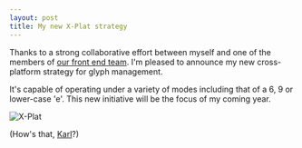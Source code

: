 ```yaml
--- 
layout: post
title: My new X-Plat strategy
---
```

Thanks to a strong collaborative effort between myself and one of the members of <a href="http://twitter.com/mofro" rel="friend coworker">our front end team</a>. I'm pleased to announce my new cross-platform strategy for glyph management.

It's capable of operating under a variety of modes including that of a 6, 9 or lower-case 'e'. This new initiative will be the focus of my coming year.

<img class="center" title="X-Plat" src="//farm4.static.flickr.com/3172/3006575668_73dc65b020.jpg" />

(How's that, <a href="http://paradox1x.org" rel="friend coworker">Karl</a>?)
